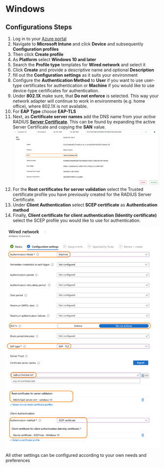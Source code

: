 # Windows

## Configurations Steps

1. Log in to your [Azure portal](https://portal.azure.com/)
2. Navigate to **Microsoft Intune** and click **Device** and subsequently **Configuration profiles**
3. Then click **Create profile**
4. As **Platform** select **Windows 10 and later**
5. Search the **Profile type** templates for **Wired network** and select it
6. Click **Create** and provide a descriptive name and optional **Description**
7. fill out the **Configuration settings** as it suits your environment
8. Configure the **Authentication Method** to **User** if you want to use user-type certificates for authentication or **Machine** if you would like to use device-type certificates for authentication.
9. Under **802.1X** make sure, that **Do not enforce** is selected. This way your network adapter will continue to work in environments (e.g. home office), where 802.1X is not available.
10. For **EAP Type** choose **EAP-TLS**
11. Next, as **Certificate server names** add the DNS name from your _active_ RADIUS [**Server Certificate**](../../../portal/settings/settings-server/certificates.md). This can be found by expanding the active Server Certificate and copying the **SAN** value. \
    ![](<../../../.gitbook/assets/image (82) (1) (1) (1).png>)
12. For the **Root certificates for server validation** select the Trusted certificate profile you have previously created for the RADIUS Server Certificate.
13. Under **Client Authentication** select **SCEP certificate** as **Authentication method**&#x20;
14. Finally, **Client certificate for client authentication (Identity certificate)** select the SCEP profile you would like to use for authentication.

![](<../../../.gitbook/assets/image (65) (1) (1).png>)

All other settings can be configured according to your own needs and preferences

